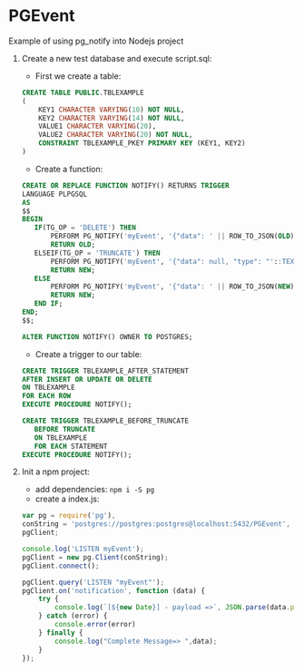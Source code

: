 # PGEvent
Example of using pg_notify into Nodejs project

1. Create a new test database and execute script.sql:

	- First we create a table:

     ```sql
     CREATE TABLE PUBLIC.TBLEXAMPLE
     (
         KEY1 CHARACTER VARYING(10) NOT NULL,
         KEY2 CHARACTER VARYING(14) NOT NULL,
         VALUE1 CHARACTER VARYING(20),
         VALUE2 CHARACTER VARYING(20) NOT NULL,
         CONSTRAINT TBLEXAMPLE_PKEY PRIMARY KEY (KEY1, KEY2)
     )
     ```

	- Create a function:

     ```sql
     CREATE OR REPLACE FUNCTION NOTIFY() RETURNS TRIGGER
    LANGUAGE PLPGSQL
    AS
    $$
    BEGIN
        IF(TG_OP = 'DELETE') THEN
            PERFORM PG_NOTIFY('myEvent', '{"data": ' || ROW_TO_JSON(OLD)::TEXT || ', "type": "'::TEXT || TG_OP::TEXT|| '", "schemaName":"' ||  TG_TABLE_SCHEMA || '", "tableName":"' ||  TG_TABLE_NAME || '"}');
            RETURN OLD;
        ELSEIF(TG_OP = 'TRUNCATE') THEN
            PERFORM PG_NOTIFY('myEvent', '{"data": null, "type": "'::TEXT || TG_OP::TEXT|| '", "schemaName":"' ||  TG_TABLE_SCHEMA || '", "tableName":"' ||  TG_TABLE_NAME || '"}');
            RETURN NEW;
        ELSE
            PERFORM PG_NOTIFY('myEvent', '{"data": ' || ROW_TO_JSON(NEW)::TEXT || ', "type": "'::TEXT || TG_OP::TEXT|| '", "schemaName":"' ||  TG_TABLE_SCHEMA || '", "tableName":"' ||  TG_TABLE_NAME || '"}');
            RETURN NEW;
        END IF;
    END;
    $$;
    
    ALTER FUNCTION NOTIFY() OWNER TO POSTGRES;
     ```

	- Create a trigger to our table:

     ```sql
     CREATE TRIGGER TBLEXAMPLE_AFTER_STATEMENT
    AFTER INSERT OR UPDATE OR DELETE
    ON TBLEXAMPLE
    FOR EACH ROW
    EXECUTE PROCEDURE NOTIFY();

    CREATE TRIGGER TBLEXAMPLE_BEFORE_TRUNCATE
        BEFORE TRUNCATE
        ON TBLEXAMPLE
        FOR EACH STATEMENT
    EXECUTE PROCEDURE NOTIFY();
     ```

2. Init a npm project:

	- add dependencies: ```npm i -S pg```
	- create a index.js:
	```javascript
    var pg = require('pg'),
    conString = 'postgres://postgres:postgres@localhost:5432/PGEvent',
    pgClient;

    console.log('LISTEN myEvent');
    pgClient = new pg.Client(conString);
    pgClient.connect();

    pgClient.query('LISTEN "myEvent"');
    pgClient.on('notification', function (data) {
        try {
            console.log(`[${new Date}] - payload =>`, JSON.parse(data.payload));
        } catch (error) {
            console.error(error)
        } finally {
            console.log("Complete Message=> ",data);
        }
    });
  ```